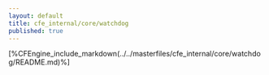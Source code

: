 ```yaml
---
layout: default
title: cfe_internal/core/watchdog
published: true
---
```


[%CFEngine_include_markdown(../../masterfiles/cfe_internal/core/watchdog/README.md)%]
